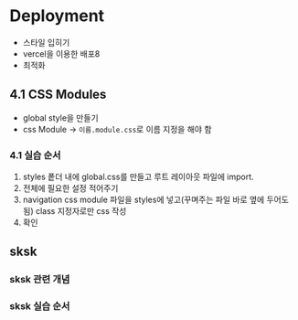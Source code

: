 # Deployment

- 스타일 입히기
- vercel을 이용한 배포8
- 최적화

## 4.1 CSS Modules

- global style을 만들기
- css Module -> `이름.module.css`로 이름 지정을 해야 함 

### 4.1 실습 순서

1. styles 퐅더 내에 global.css를 만들고 루트 레이아웃 파일에 import.
2. 전체에 필요한 설정 적어주기
3. navigation css module 파일을 styles에 넣고(꾸며주는 파일 바로 옆에 두어도 됨) class 지정자로만 css 작성
4. 확인

## sksk

### sksk 관련 개념

### sksk 실습 순서
